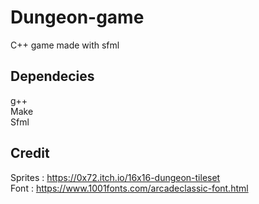 # Dungeon-game
C++ game made with sfml

## Dependecies
g++\
Make\
Sfml

## Credit
Sprites : https://0x72.itch.io/16x16-dungeon-tileset \
Font : https://www.1001fonts.com/arcadeclassic-font.html

